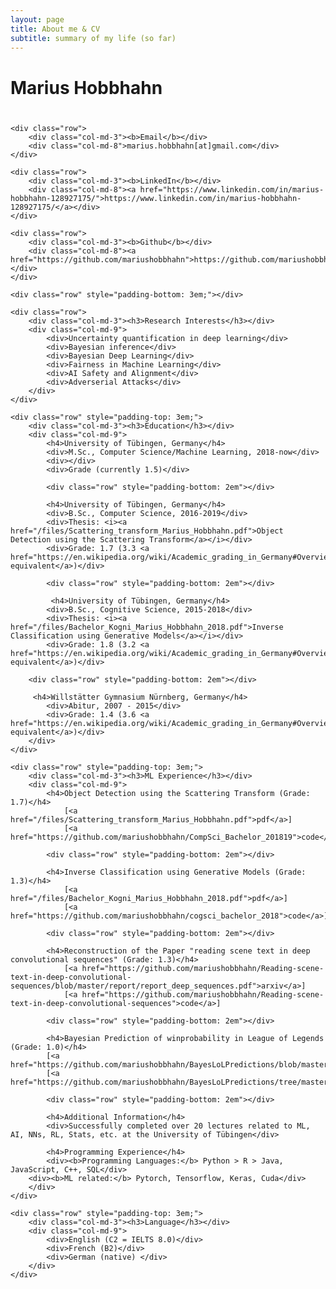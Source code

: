 ```yaml
---
layout: page
title: About me & CV
subtitle: summary of my life (so far)
---
```



<div id="aboutme" class="row">
<div class="col-md-12">
    <h1 class="section-header" style="padding-bottom: 0.8em;">Marius Hobbhahn</h1>

    <div class="row">
        <div class="col-md-3"><b>Email</b></div>
        <div class="col-md-8">marius.hobbhahn[at]gmail.com</div>
    </div>

<!--
    <div class="row">
        <div class="col-md-3"><b>Google Scholar</b></div>
        <div class="col-md-8"><a href="https://scholar.google.com/citations?user=_1qe2mYAAAAJ&hl=en">https://scholar.google.com/citations?user=_1qe2mYAAAAJ&hl=en</a></div>
    </div>
-->

    <div class="row">
        <div class="col-md-3"><b>LinkedIn</b></div>
        <div class="col-md-8"><a href="https://www.linkedin.com/in/marius-hobbhahn-128927175/">https://www.linkedin.com/in/marius-hobbhahn-128927175/</a></div>
    </div>

    <div class="row">
        <div class="col-md-3"><b>Github</b></div>
        <div class="col-md-8"><a href="https://github.com/mariushobbhahn">https://github.com/mariushobbhahn</a></div>
    </div>

    <div class="row" style="padding-bottom: 3em;"></div>

    <div class="row">
        <div class="col-md-3"><h3>Research Interests</h3></div>
        <div class="col-md-9">
            <div>Uncertainty quantification in deep learning</div>
            <div>Bayesian inference</div>
            <div>Bayesian Deep Learning</div>
            <div>Fairness in Machine Learning</div>
            <div>AI Safety and Alignment</div>
            <div>Adverserial Attacks</div>
        </div>
    </div>

    <div class="row" style="padding-top: 3em;">
        <div class="col-md-3"><h3>Education</h3></div>
        <div class="col-md-9">
            <h4>University of Tübingen, Germany</h4>
            <div>M.Sc., Computer Science/Machine Learning, 2018-now</div>
            <div></div>
            <div>Grade (currently 1.5)</div>

            <div class="row" style="padding-bottom: 2em"></div>

            <h4>University of Tübingen, Germany</h4>
            <div>B.Sc., Computer Science, 2016-2019</div>
            <div>Thesis: <i><a href="/files/Scattering_transform_Marius_Hobbhahn.pdf">Object Detection using the Scattering Transform</a></i></div>
            <div>Grade: 1.7 (3.3 <a href="https://en.wikipedia.org/wiki/Academic_grading_in_Germany#Overview">GPA equivalent</a>)</div>

            <div class="row" style="padding-bottom: 2em"></div>

             <h4>University of Tübingen, Germany</h4>
            <div>B.Sc., Cognitive Science, 2015-2018</div>
            <div>Thesis: <i><a href="/files/Bachelor_Kogni_Marius_Hobbhahn_2018.pdf">Inverse Classification using Generative Models</a></i></div>
            <div>Grade: 1.8 (3.2 <a href="https://en.wikipedia.org/wiki/Academic_grading_in_Germany#Overview">GPA equivalent</a>)</div>
	    
	    <div class="row" style="padding-bottom: 2em"></div>	

	     <h4>Willstätter Gymnasium Nürnberg, Germany</h4>
            <div>Abitur, 2007 - 2015</div>
            <div>Grade: 1.4 (3.6 <a href="https://en.wikipedia.org/wiki/Academic_grading_in_Germany#Overview">GPA equivalent</a>)</div>
        </div>
    </div>

    <div class="row" style="padding-top: 3em;">
        <div class="col-md-3"><h3>ML Experience</h3></div>
        <div class="col-md-9">
            <h4>Object Detection using the Scattering Transform (Grade: 1.7)</h4>
                [<a href="/files/Scattering_transform_Marius_Hobbhahn.pdf">pdf</a>]
                [<a href="https://github.com/mariushobbhahn/CompSci_Bachelor_201819">code</a>]

            <div class="row" style="padding-bottom: 2em"></div>

            <h4>Inverse Classification using Generative Models (Grade: 1.3)</h4>
                [<a href="/files/Bachelor_Kogni_Marius_Hobbhahn_2018.pdf">pdf</a>]
                [<a href="https://github.com/mariushobbhahn/cogsci_bachelor_2018">code</a>]

            <div class="row" style="padding-bottom: 2em"></div>

            <h4>Reconstruction of the Paper "reading scene text in deep convolutional sequences" (Grade: 1.3)</h4>
                [<a href="https://github.com/mariushobbhahn/Reading-scene-text-in-deep-convolutional-sequences/blob/master/report/report_deep_sequences.pdf">arxiv</a>]
                [<a href="https://github.com/mariushobbhahn/Reading-scene-text-in-deep-convolutional-sequences">code</a>]

            <div class="row" style="padding-bottom: 2em"></div>

            <h4>Bayesian Prediction of winprobability in League of Legends (Grade: 1.0)</h4>
            [<a href="https://github.com/mariushobbhahn/BayesLoLPredictions/blob/master/Project/BDA%2BCM_Project_Hobbhahn.html">html</a>]
            [<a href="https://github.com/mariushobbhahn/BayesLoLPredictions/tree/master/Project">code</a>]

            <div class="row" style="padding-bottom: 2em"></div>

            <h4>Additional Information</h4>
            <div>Successfully completed over 20 lectures related to ML, AI, NNs, RL, Stats, etc. at the University of Tübingen</div>

            <h4>Programming Experience</h4>
            <div><b>Programming Languages:</b> Python > R > Java, JavaScript, C++, SQL</div>
	    <div><b>ML related:</b> Pytorch, Tensorflow, Keras, Cuda</div>
        </div>
    </div>

<!--
    <div class="row" style="padding-top: 3em;">
        <div class="col-md-3"><h3>Publication</h3></div>
        <div class="col-md-9">
            <h4>Predictive Uncertainty Quantification with Compound Density Networks</h4>
            <div>
                <i>Kristiadi, Agustinus</i> and Asja Fischer. arXiv preprint arXiv:1902.01080 (2019).
            </div>
                [<a href="https://arxiv.org/abs/1902.01080">arxiv</a>]
                [<a href="https://github.com/wiseodd/compound-density-networks">code</a>]

            <div class="row" style="padding-bottom: 2em"></div>

            <h4>Incorporating Literals into Knowledge Graph Embeddings</h4>
            <div>
              <i>Kristiadi, Agustinus</i>*, Mohammad Asif Khan*, Denis Lukovnikov, Jens Lehmann, and Asja Fischer. ISWC (2019).
            </div>
                [<a href="https://arxiv.org/abs/1802.00934">arxiv</a>]
                [<a href="https://github.com/SmartDataAnalytics/LiteralE">code</a>]

            <div class="row" style="padding-bottom: 2em"></div>

            <h4>Improving Response Selection in Multi-turn Dialogue Systems by Incorporating Domain Knowledge</h4>
            <div>
              Chauduri, Debanjan, <i>Agustinus Kristiadi</i>, Jens Lehmann, Asja Fischer. CoNLL (2018).
            </div>
                [<a href="https://arxiv.org/abs/1809.03194">arxiv</a>]
                [<a href="https://github.com/SmartDataAnalytics/AK-DE-biGRU">code</a>]

            <div class="row" style="padding-bottom: 2em"></div>

            <h4>Deep Convolutional Level Set Method for Image Segmentation</h4>
            <div>
              <i>Kristiadi, Agustinus</i>, and Pranowo Pranowo. Journal of ICT Research and Applications 11.3 (2017): 284-298.
            </div>
            [<a href="http://journals.itb.ac.id/index.php/jictra/article/download/3887/3046">pdf</a>]
            [<a href="https://github.com/wiseodd/cnn-levelset">code</a>]

            <div class="row" style="padding-bottom: 2em"></div>

            <h4>Parallel Particle Swarm Optimization for Image Segmentation</h4>
            <div>
              <i>Kristiadi, Agustinus</i>, Pranowo Pranowo, and Paulus Mudjihartono. DEIS (2013).
            </div>
            [<a href="http://sdiwc.net/digital-library/web-admin/upload-pdf/00000491.pdf">pdf</a>]
            [<a href="https://github.com/wiseodd/swarm-image-segmenter">code</a>]
        </div>
    </div>
-->

<!--
    <div class="row" style="padding-top: 3em;">
        <div class="col-md-3"><h3>Academic Experience</h3></div>
        <div class="col-md-9">
            <h4>Methods of Machine Learning group, University of Tübingen</h4>
            <div>Research Assistant, 2019-</div>

            <div class="row" style="padding-bottom: 1em"></div>

            <h4>Smart Data Analytics (SDA) group, University of Bonn</h4>
            <div>Student Research Assistant, 2017-2019</div>

            <div class="row" style="padding-bottom: 1em"></div>

            <h4>Universitas Atma Jaya Yogyakarta</h4>
            <div>Research Assistant, 2016-2017</div>

            <div class="row" style="padding-bottom: 1em"></div>

            <h4>Universitas Atma Jaya Yogyakarta</h4>
            <div>Tutor, Advanced Data Structure, 2012</div>
            <div>Tutor, Database, 2011</div>
        </div>
    </div>
-->

<!--
    <div class="row" style="padding-top: 3em;">
        <div class="col-md-3"><h3>Industry Experience</h3></div>
        <div class="col-md-9">
            <h4>GDP Labs</h4>
            <div>Software Engineer, 2013-2015</div>

            <div class="row" style="padding-bottom: 1em"></div>

            <h4>Astra International</h4>
            <div>Software Engineering Intern, 2012</div>
        </div>
    </div>
-->

    <div class="row" style="padding-top: 3em;">
        <div class="col-md-3"><h3>Language</h3></div>
        <div class="col-md-9">
            <div>English (C2 = IELTS 8.0)</div>
            <div>French (B2)</div>
            <div>German (native) </div>
        </div>
    </div>
</div>

</div>
